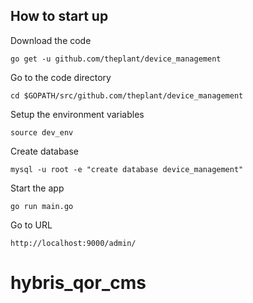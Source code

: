 ## How to start up

Download the code

```
go get -u github.com/theplant/device_management
```


Go to the code directory

```
cd $GOPATH/src/github.com/theplant/device_management
```


Setup the environment variables

```
source dev_env
```


Create database

```
mysql -u root -e "create database device_management"
```


Start the app

```
go run main.go
```


Go to URL

```
http://localhost:9000/admin/

```
# hybris_qor_cms
